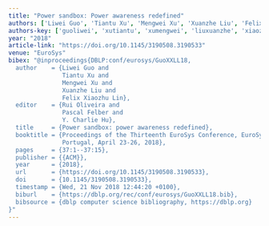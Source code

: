 ```yaml
---
title: "Power sandbox: Power awareness redefined"
authors: ['Liwei Guo', 'Tiantu Xu', 'Mengwei Xu', 'Xuanzhe Liu', 'Felix Xiaozhu Lin']
authors-key: ['guoliwei', 'xutiantu', 'xumengwei', 'liuxuanzhe', 'xiaozhufelix']
year: "2018"
article-link: "https://doi.org/10.1145/3190508.3190533"
venue: "EuroSys"
bibex: "@inproceedings{DBLP:conf/eurosys/GuoXXLL18,
  author    = {Liwei Guo and
               Tiantu Xu and
               Mengwei Xu and
               Xuanzhe Liu and
               Felix Xiaozhu Lin},
  editor    = {Rui Oliveira and
               Pascal Felber and
               Y. Charlie Hu},
  title     = {Power sandbox: power awareness redefined},
  booktitle = {Proceedings of the Thirteenth EuroSys Conference, EuroSys 2018, Porto,
               Portugal, April 23-26, 2018},
  pages     = {37:1--37:15},
  publisher = {{ACM}},
  year      = {2018},
  url       = {https://doi.org/10.1145/3190508.3190533},
  doi       = {10.1145/3190508.3190533},
  timestamp = {Wed, 21 Nov 2018 12:44:20 +0100},
  biburl    = {https://dblp.org/rec/conf/eurosys/GuoXXLL18.bib},
  bibsource = {dblp computer science bibliography, https://dblp.org}
}"
---
```

